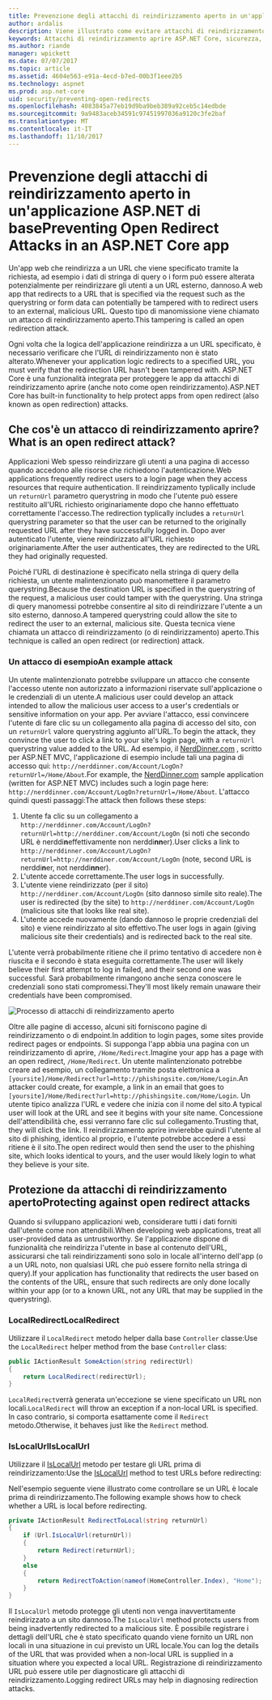 ```yaml
---
title: Prevenzione degli attacchi di reindirizzamento aperto in un'applicazione ASP.NET Core | Documenti Microsoft
author: ardalis
description: Viene illustrato come evitare attacchi di reindirizzamento aprire un'applicazione ASP.NET di base
keywords: Attacchi di reindirizzamento aprire ASP.NET Core, sicurezza,
ms.author: riande
manager: wpickett
ms.date: 07/07/2017
ms.topic: article
ms.assetid: 4604e563-e91a-4ecd-b7ed-00b3f1eee2b5
ms.technology: aspnet
ms.prod: asp.net-core
uid: security/preventing-open-redirects
ms.openlocfilehash: 4083845a77eb19d9ba9beb389a92ceb5c14edbde
ms.sourcegitcommit: 9a9483aceb34591c97451997036a9120c3fe2baf
ms.translationtype: MT
ms.contentlocale: it-IT
ms.lasthandoff: 11/10/2017
---
```

# <a name="preventing-open-redirect-attacks-in-an-aspnet-core-app"></a><span data-ttu-id="b8c3d-104">Prevenzione degli attacchi di reindirizzamento aperto in un'applicazione ASP.NET di base</span><span class="sxs-lookup"><span data-stu-id="b8c3d-104">Preventing Open Redirect Attacks in an ASP.NET Core app</span></span>

<span data-ttu-id="b8c3d-105">Un'app web che reindirizza a un URL che viene specificato tramite la richiesta, ad esempio i dati di stringa di query o i form può essere alterata potenzialmente per reindirizzare gli utenti a un URL esterno, dannoso.</span><span class="sxs-lookup"><span data-stu-id="b8c3d-105">A web app that redirects to a URL that is specified via the request such as the querystring or form data can potentially be tampered with to redirect users to an external, malicious URL.</span></span> <span data-ttu-id="b8c3d-106">Questo tipo di manomissione viene chiamato un attacco di reindirizzamento aperto.</span><span class="sxs-lookup"><span data-stu-id="b8c3d-106">This tampering is called an open redirection attack.</span></span>

<span data-ttu-id="b8c3d-107">Ogni volta che la logica dell'applicazione reindirizza a un URL specificato, è necessario verificare che l'URL di reindirizzamento non è stato alterato.</span><span class="sxs-lookup"><span data-stu-id="b8c3d-107">Whenever your application logic redirects to a specified URL, you must verify that the redirection URL hasn't been tampered with.</span></span> <span data-ttu-id="b8c3d-108">ASP.NET Core è una funzionalità integrata per proteggere le app da attacchi di reindirizzamento aprire (anche noto come open reindirizzamento).</span><span class="sxs-lookup"><span data-stu-id="b8c3d-108">ASP.NET Core has built-in functionality to help protect apps from open redirect (also known as open redirection) attacks.</span></span>

## <a name="what-is-an-open-redirect-attack"></a><span data-ttu-id="b8c3d-109">Che cos'è un attacco di reindirizzamento aprire?</span><span class="sxs-lookup"><span data-stu-id="b8c3d-109">What is an open redirect attack?</span></span>

<span data-ttu-id="b8c3d-110">Applicazioni Web spesso reindirizzare gli utenti a una pagina di accesso quando accedono alle risorse che richiedono l'autenticazione.</span><span class="sxs-lookup"><span data-stu-id="b8c3d-110">Web applications frequently redirect users to a login page when they access resources that require authentication.</span></span> <span data-ttu-id="b8c3d-111">Il reindirizzamento typlically include un `returnUrl` parametro querystring in modo che l'utente può essere restituito all'URL richiesto originariamente dopo che hanno effettuato correttamente l'accesso.</span><span class="sxs-lookup"><span data-stu-id="b8c3d-111">The redirection typlically includes a `returnUrl` querystring parameter so that the user can be returned to the originally requested URL after they have successfully logged in.</span></span> <span data-ttu-id="b8c3d-112">Dopo aver autenticato l'utente, viene reindirizzato all'URL richiesto originariamente.</span><span class="sxs-lookup"><span data-stu-id="b8c3d-112">After the user authenticates, they are redirected to the URL they had originally requested.</span></span>

<span data-ttu-id="b8c3d-113">Poiché l'URL di destinazione è specificato nella stringa di query della richiesta, un utente malintenzionato può manomettere il parametro querystring.</span><span class="sxs-lookup"><span data-stu-id="b8c3d-113">Because the destination URL is specified in the querystring of the request, a malicious user could tamper with the querystring.</span></span> <span data-ttu-id="b8c3d-114">Una stringa di query manomessi potrebbe consentire al sito di reindirizzare l'utente a un sito esterno, dannoso.</span><span class="sxs-lookup"><span data-stu-id="b8c3d-114">A tampered querystring could allow the site to redirect the user to an external, malicious site.</span></span> <span data-ttu-id="b8c3d-115">Questa tecnica viene chiamata un attacco di reindirizzamento (o di reindirizzamento) aperto.</span><span class="sxs-lookup"><span data-stu-id="b8c3d-115">This technique is called an open redirect (or redirection) attack.</span></span>

### <a name="an-example-attack"></a><span data-ttu-id="b8c3d-116">Un attacco di esempio</span><span class="sxs-lookup"><span data-stu-id="b8c3d-116">An example attack</span></span>

<span data-ttu-id="b8c3d-117">Un utente malintenzionato potrebbe sviluppare un attacco che consente l'accesso utente non autorizzato a informazioni riservate sull'applicazione o le credenziali di un utente.</span><span class="sxs-lookup"><span data-stu-id="b8c3d-117">A malicious user could develop an attack intended to allow the malicious user access to a user's credentials or sensitive information on your app.</span></span> <span data-ttu-id="b8c3d-118">Per avviare l'attacco, essi convincere l'utente di fare clic su un collegamento alla pagina di accesso del sito, con un `returnUrl` valore querystring aggiunto all'URL.</span><span class="sxs-lookup"><span data-stu-id="b8c3d-118">To begin the attack, they convince the user to click a link to your site's login page, with a `returnUrl` querystring value added to the URL.</span></span> <span data-ttu-id="b8c3d-119">Ad esempio, il [NerdDinner.com](http://nerddinner.com) , scritto per ASP.NET MVC, l'applicazione di esempio include tali una pagina di accesso qui: ``http://nerddinner.com/Account/LogOn?returnUrl=/Home/About``.</span><span class="sxs-lookup"><span data-stu-id="b8c3d-119">For example, the [NerdDinner.com](http://nerddinner.com) sample application (written for ASP.NET MVC) includes such a login page here: ``http://nerddinner.com/Account/LogOn?returnUrl=/Home/About``.</span></span> <span data-ttu-id="b8c3d-120">L'attacco quindi questi passaggi:</span><span class="sxs-lookup"><span data-stu-id="b8c3d-120">The attack then follows these steps:</span></span>

1. <span data-ttu-id="b8c3d-121">Utente fa clic su un collegamento a ``http://nerddinner.com/Account/LogOn?returnUrl=http://nerddiner.com/Account/LogOn`` (si noti che secondo URL è nerddi**n**effettivamente non nerddi**nn**er).</span><span class="sxs-lookup"><span data-stu-id="b8c3d-121">User clicks a link to ``http://nerddinner.com/Account/LogOn?returnUrl=http://nerddiner.com/Account/LogOn`` (note, second URL is nerddi**n**er, not nerddi**nn**er).</span></span>
2. <span data-ttu-id="b8c3d-122">L'utente accede correttamente.</span><span class="sxs-lookup"><span data-stu-id="b8c3d-122">The user logs in successfully.</span></span>
3. <span data-ttu-id="b8c3d-123">L'utente viene reindirizzato (per il sito) ``http://nerddiner.com/Account/LogOn`` (sito dannoso simile sito reale).</span><span class="sxs-lookup"><span data-stu-id="b8c3d-123">The user is redirected (by the site) to ``http://nerddiner.com/Account/LogOn`` (malicious site that looks like real site).</span></span>
4. <span data-ttu-id="b8c3d-124">L'utente accede nuovamente (dando dannoso le proprie credenziali del sito) e viene reindirizzato al sito effettivo.</span><span class="sxs-lookup"><span data-stu-id="b8c3d-124">The user logs in again (giving malicious site their credentials) and is redirected back to the real site.</span></span>

<span data-ttu-id="b8c3d-125">L'utente verrà probabilmente ritiene che il primo tentativo di accedere non è riuscita e il secondo è stata eseguita correttamente.</span><span class="sxs-lookup"><span data-stu-id="b8c3d-125">The user will likely believe their first attempt to log in failed, and their second one was successful.</span></span> <span data-ttu-id="b8c3d-126">Sarà probabilmente rimangono anche senza conoscere le credenziali sono stati compromessi.</span><span class="sxs-lookup"><span data-stu-id="b8c3d-126">They'll most likely remain unaware their credentials have been compromised.</span></span>

![Processo di attacchi di reindirizzamento aperto](preventing-open-redirects/_static/open-redirection-attack-process.png)

<span data-ttu-id="b8c3d-128">Oltre alle pagine di accesso, alcuni siti forniscono pagine di reindirizzamento o di endpoint.</span><span class="sxs-lookup"><span data-stu-id="b8c3d-128">In addition to login pages, some sites provide redirect pages or endpoints.</span></span> <span data-ttu-id="b8c3d-129">Si supponga l'app abbia una pagina con un reindirizzamento di aprire, ``/Home/Redirect``.</span><span class="sxs-lookup"><span data-stu-id="b8c3d-129">Imagine your app has a page with an open redirect, ``/Home/Redirect``.</span></span> <span data-ttu-id="b8c3d-130">Un utente malintenzionato potrebbe creare ad esempio, un collegamento tramite posta elettronica a ``[yoursite]/Home/Redirect?url=http://phishingsite.com/Home/Login``.</span><span class="sxs-lookup"><span data-stu-id="b8c3d-130">An attacker could create, for example, a link in an email that goes to ``[yoursite]/Home/Redirect?url=http://phishingsite.com/Home/Login``.</span></span> <span data-ttu-id="b8c3d-131">Un utente tipico analizza l'URL e vedere che inizia con il nome del sito.</span><span class="sxs-lookup"><span data-stu-id="b8c3d-131">A typical user will look at the URL and see it begins with your site name.</span></span> <span data-ttu-id="b8c3d-132">Concessione dell'attendibilità che, essi verranno fare clic sul collegamento.</span><span class="sxs-lookup"><span data-stu-id="b8c3d-132">Trusting that, they will click the link.</span></span> <span data-ttu-id="b8c3d-133">Il reindirizzamento aprire invierebbe quindi l'utente al sito di phishing, identico al proprio, e l'utente potrebbe accedere a essi ritiene è il sito.</span><span class="sxs-lookup"><span data-stu-id="b8c3d-133">The open redirect would then send the user to the phishing site, which looks identical to yours, and the user would likely login to what they believe is your site.</span></span>

## <a name="protecting-against-open-redirect-attacks"></a><span data-ttu-id="b8c3d-134">Protezione da attacchi di reindirizzamento aperto</span><span class="sxs-lookup"><span data-stu-id="b8c3d-134">Protecting against open redirect attacks</span></span>

<span data-ttu-id="b8c3d-135">Quando si sviluppano applicazioni web, considerare tutti i dati forniti dall'utente come non attendibili.</span><span class="sxs-lookup"><span data-stu-id="b8c3d-135">When developing web applications, treat all user-provided data as untrustworthy.</span></span> <span data-ttu-id="b8c3d-136">Se l'applicazione dispone di funzionalità che reindirizza l'utente in base al contenuto dell'URL, assicurarsi che tali reindirizzamenti sono solo in locale all'interno dell'app (o a un URL noto, non qualsiasi URL che può essere fornito nella stringa di query).</span><span class="sxs-lookup"><span data-stu-id="b8c3d-136">If your application has functionality that redirects the user based on the contents of the URL,  ensure that such redirects are only done locally within your app (or to a known URL, not any URL that may be supplied in the querystring).</span></span>

### <a name="localredirect"></a><span data-ttu-id="b8c3d-137">LocalRedirect</span><span class="sxs-lookup"><span data-stu-id="b8c3d-137">LocalRedirect</span></span>

<span data-ttu-id="b8c3d-138">Utilizzare il ``LocalRedirect`` metodo helper dalla base `Controller` classe:</span><span class="sxs-lookup"><span data-stu-id="b8c3d-138">Use the ``LocalRedirect`` helper method from the base `Controller` class:</span></span>

```csharp
public IActionResult SomeAction(string redirectUrl)
{
    return LocalRedirect(redirectUrl);
}
```

<span data-ttu-id="b8c3d-139">``LocalRedirect``verrà generata un'eccezione se viene specificato un URL non locali.</span><span class="sxs-lookup"><span data-stu-id="b8c3d-139">``LocalRedirect`` will throw an exception if a non-local URL is specified.</span></span> <span data-ttu-id="b8c3d-140">In caso contrario, si comporta esattamente come il ``Redirect`` metodo.</span><span class="sxs-lookup"><span data-stu-id="b8c3d-140">Otherwise, it behaves just like the ``Redirect`` method.</span></span>

### <a name="islocalurl"></a><span data-ttu-id="b8c3d-141">IsLocalUrl</span><span class="sxs-lookup"><span data-stu-id="b8c3d-141">IsLocalUrl</span></span>

<span data-ttu-id="b8c3d-142">Utilizzare il [IsLocalUrl](https://docs.microsoft.com/aspnet/core/api/microsoft.aspnetcore.mvc.iurlhelper#Microsoft_AspNetCore_Mvc_IUrlHelper_IsLocalUrl_System_String_) metodo per testare gli URL prima di reindirizzamento:</span><span class="sxs-lookup"><span data-stu-id="b8c3d-142">Use the [IsLocalUrl](https://docs.microsoft.com/aspnet/core/api/microsoft.aspnetcore.mvc.iurlhelper#Microsoft_AspNetCore_Mvc_IUrlHelper_IsLocalUrl_System_String_) method to test URLs before redirecting:</span></span>

<span data-ttu-id="b8c3d-143">Nell'esempio seguente viene illustrato come controllare se un URL è locale prima di reindirizzamento.</span><span class="sxs-lookup"><span data-stu-id="b8c3d-143">The following example shows how to check whether a URL is local before redirecting.</span></span>

```csharp
private IActionResult RedirectToLocal(string returnUrl)
{
    if (Url.IsLocalUrl(returnUrl))
    {
        return Redirect(returnUrl);
    }
    else
    {
        return RedirectToAction(nameof(HomeController.Index), "Home");
    }
}
```

<span data-ttu-id="b8c3d-144">Il `IsLocalUrl` metodo protegge gli utenti non venga inavvertitamente reindirizzato a un sito dannoso.</span><span class="sxs-lookup"><span data-stu-id="b8c3d-144">The `IsLocalUrl` method protects users from being inadvertently redirected to a malicious site.</span></span> <span data-ttu-id="b8c3d-145">È possibile registrare i dettagli dell'URL che è stato specificato quando viene fornito un URL non locali in una situazione in cui previsto un URL locale.</span><span class="sxs-lookup"><span data-stu-id="b8c3d-145">You can log the details of the URL that was provided when a non-local URL is supplied in a situation where you expected a local URL.</span></span> <span data-ttu-id="b8c3d-146">Registrazione di reindirizzamento URL può essere utile per diagnosticare gli attacchi di reindirizzamento.</span><span class="sxs-lookup"><span data-stu-id="b8c3d-146">Logging redirect URLs may help in diagnosing redirection attacks.</span></span>
